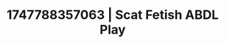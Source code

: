 ---
categories:
- Fantasy surrenderSlow strip tease
- Gagging sounds
- Intimate rituals
- Soft domination
- Modest MILF
image: /assets/images/1747788357063.jpg
layout: post
seo:
  description: Featured content with sensual Scat Fetish, ABDL Play. HD images available.
  keywords: Scat Fetish, ABDL Play
  og_image: /assets/images/1747788357063.jpg
  schema_type: VisualArtwork
tags:
- '#1747788357063'
- ABDL Play
- Scat Fetish
title: 1747788357063 | Scat Fetish ABDL Play
---